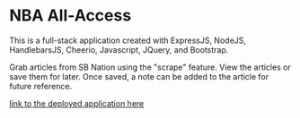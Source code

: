 # NBA All-Access

<p>This is a full-stack application created with ExpressJS, NodeJS, HandlebarsJS, Cheerio, Javascript, JQuery, and Bootstrap.</p>

<p>Grab articles from SB Nation using the "scrape" feature.  View the articles or save them for later.  Once saved, a note can be added to the article for future reference.</p>

[link to the deployed application here](https://protected-beach-89173.herokuapp.com/)
